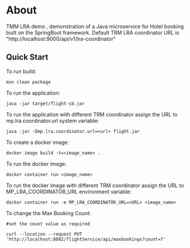 # About
TMM LRA demo , demonstration of a Java microservice for Hotel booking built on the SpringBoot framework.
Default TRM LRA coordinator URL is "http://localhost:9000/api/v1/lra-coordinator"


## Quick Start
To run build:

```
mvn clean package
```

To run the application:
```
java -jar target/flight-sb.jar
```
To run the application with different TRM coordinator assign the URL to mp.lra.coordinator.url system variable:
```
java -jar -Dmp.lra.coordinator.url=<url> flight.jar
```
To create a docker image:
```
docker image build -t=<image_name> .
```
To run the docker image:
```
docker container run <image_name>
```
To run the docker image with different TRM coordinator assign the URL to MP_LRA_COORDINATOR_URL environment variable:
```
docker container run -e MP_LRA_COORDINATOR_URL=<URL> <image_name>
```
To change the Max Booking Count:
```
#set the count value as required

curl --location --request PUT 'http://localhost:8082/flightService/api/maxbookings?count=7'
```
